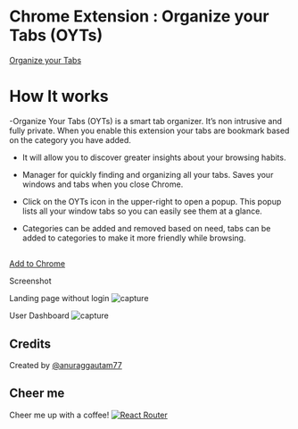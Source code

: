 # Chrome Extension : Organize your Tabs (OYTs)


[Organize your Tabs](https://chrome.google.com/webstore/search/OYTs)


# How It works
-Organize Your Tabs (OYTs) is a smart tab organizer. It’s non intrusive and fully private. When you enable this extension your tabs are bookmark based on the category you have added.
- It will allow you to discover greater insights about your browsing habits.
- Manager for quickly finding and organizing all your tabs. Saves your windows and tabs when you close Chrome.

- Click on the OYTs icon in the upper-right to open a popup. This popup lists all your window tabs so you can easily see them at a glance.
- Categories can be added and removed based on need, tabs can be added to categories to make it more friendly while browsing.
 
 
 ##
 
[Add to Chrome](https://chrome.google.com/webstore/search/OYTs)


Screenshot

Landing page without login 
![capture](https://user-images.githubusercontent.com/1465967/38768241-fd93251c-400d-11e8-9b7d-d4e0558e9024.PNG)

User Dashboard
![capture](https://user-images.githubusercontent.com/1465967/38768216-913d7944-400d-11e8-9a3e-12807b8ef86e.PNG)

 ## Credits

Created by [@anuraggautam77](https://www.linkedin.com/in/anuraggautam77/)

 ## Cheer me
Cheer me up with a coffee! [![React Router](https://www.buymeacoffee.com/assets/img/bmc-f-logo.svg)](https://www.buymeacoffee.com/fL0O9wW)

 


